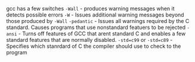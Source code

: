 gcc has a few switches
`-Wall` - produces warning messages when it detects possible errors
`-W` - Issues additional warning messages beyond those produced by `-Wall`
`-pedantic` - Issues all warnings required by the C standard. Causes programs that use nonstandard featuers to be rejected
`-ansi` - Turns off features of GCC that arent standard C and enables a few standard features that are normally disabled.
`-std=c99` or `-std=c89` - Specifies which stanrdard of C the compiler should use to check to the program

